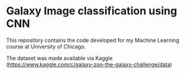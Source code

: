 # Galaxy Image classification using CNN
This repository contains the code developed for my Machine Learning course at University of Chicago.

The dataset was made available via Kaggle (https://www.kaggle.com/c/galaxy-zoo-the-galaxy-challenge/data)


